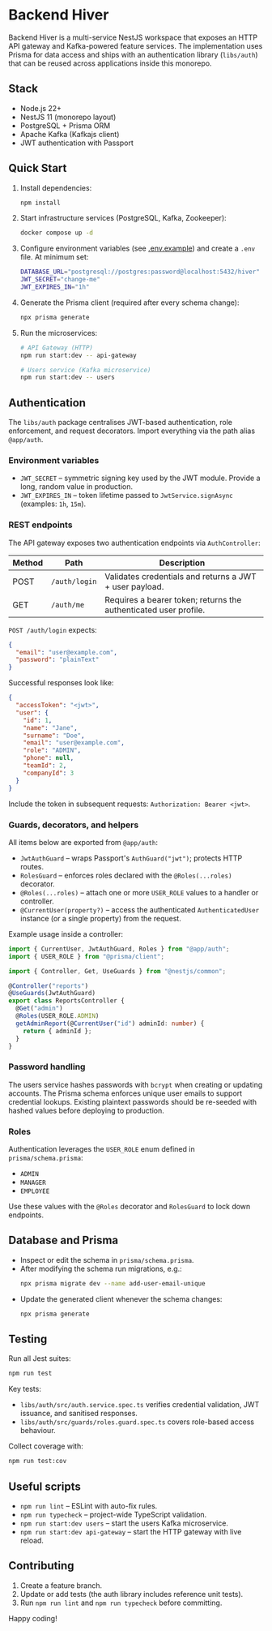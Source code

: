# Backend Hiver

Backend Hiver is a multi-service NestJS workspace that exposes an HTTP API gateway and Kafka-powered feature services. The implementation uses Prisma for data access and ships with an authentication library (`libs/auth`) that can be reused across applications inside this monorepo.

## Stack

- Node.js 22+
- NestJS 11 (monorepo layout)
- PostgreSQL + Prisma ORM
- Apache Kafka (Kafkajs client)
- JWT authentication with Passport

## Quick Start

1. Install dependencies:
   ```bash
   npm install
   ```
2. Start infrastructure services (PostgreSQL, Kafka, Zookeeper):
   ```bash
   docker compose up -d
   ```
3. Configure environment variables (see [.env.example](.env.example)) and create a `.env` file. At minimum set:
   ```bash
   DATABASE_URL="postgresql://postgres:password@localhost:5432/hiver"
   JWT_SECRET="change-me"
   JWT_EXPIRES_IN="1h"
   ```
4. Generate the Prisma client (required after every schema change):
   ```bash
   npx prisma generate
   ```
5. Run the microservices:

   ```bash
   # API Gateway (HTTP)
   npm run start:dev -- api-gateway

   # Users service (Kafka microservice)
   npm run start:dev -- users
   ```

## Authentication

The `libs/auth` package centralises JWT-based authentication, role enforcement, and request decorators. Import everything via the path alias `@app/auth`.

### Environment variables

- `JWT_SECRET` – symmetric signing key used by the JWT module. Provide a long, random value in production.
- `JWT_EXPIRES_IN` – token lifetime passed to `JwtService.signAsync` (examples: `1h`, `15m`).

### REST endpoints

The API gateway exposes two authentication endpoints via `AuthController`:

| Method | Path          | Description                                                      |
| ------ | ------------- | ---------------------------------------------------------------- |
| POST   | `/auth/login` | Validates credentials and returns a JWT + user payload.          |
| GET    | `/auth/me`    | Requires a bearer token; returns the authenticated user profile. |

`POST /auth/login` expects:

```json
{
  "email": "user@example.com",
  "password": "plainText"
}
```

Successful responses look like:

```json
{
  "accessToken": "<jwt>",
  "user": {
    "id": 1,
    "name": "Jane",
    "surname": "Doe",
    "email": "user@example.com",
    "role": "ADMIN",
    "phone": null,
    "teamId": 2,
    "companyId": 3
  }
}
```

Include the token in subsequent requests: `Authorization: Bearer <jwt>`.

### Guards, decorators, and helpers

All items below are exported from `@app/auth`:

- `JwtAuthGuard` – wraps Passport's `AuthGuard("jwt")`; protects HTTP routes.
- `RolesGuard` – enforces roles declared with the `@Roles(...roles)` decorator.
- `@Roles(...roles)` – attach one or more `USER_ROLE` values to a handler or controller.
- `@CurrentUser(property?)` – access the authenticated `AuthenticatedUser` instance (or a single property) from the request.

Example usage inside a controller:

```ts
import { CurrentUser, JwtAuthGuard, Roles } from "@app/auth";
import { USER_ROLE } from "@prisma/client";

import { Controller, Get, UseGuards } from "@nestjs/common";

@Controller("reports")
@UseGuards(JwtAuthGuard)
export class ReportsController {
  @Get("admin")
  @Roles(USER_ROLE.ADMIN)
  getAdminReport(@CurrentUser("id") adminId: number) {
    return { adminId };
  }
}
```

### Password handling

The users service hashes passwords with `bcrypt` when creating or updating accounts. The Prisma schema enforces unique user emails to support credential lookups. Existing plaintext passwords should be re-seeded with hashed values before deploying to production.

### Roles

Authentication leverages the `USER_ROLE` enum defined in `prisma/schema.prisma`:

- `ADMIN`
- `MANAGER`
- `EMPLOYEE`

Use these values with the `@Roles` decorator and `RolesGuard` to lock down endpoints.

## Database and Prisma

- Inspect or edit the schema in `prisma/schema.prisma`.
- After modifying the schema run migrations, e.g.:
  ```bash
  npx prisma migrate dev --name add-user-email-unique
  ```
- Update the generated client whenever the schema changes:
  ```bash
  npx prisma generate
  ```

## Testing

Run all Jest suites:

```bash
npm run test
```

Key tests:

- `libs/auth/src/auth.service.spec.ts` verifies credential validation, JWT issuance, and sanitised responses.
- `libs/auth/src/guards/roles.guard.spec.ts` covers role-based access behaviour.

Collect coverage with:

```bash
npm run test:cov
```

## Useful scripts

- `npm run lint` – ESLint with auto-fix rules.
- `npm run typecheck` – project-wide TypeScript validation.
- `npm run start:dev users` – start the users Kafka microservice.
- `npm run start:dev api-gateway` – start the HTTP gateway with live reload.

## Contributing

1. Create a feature branch.
2. Update or add tests (the auth library includes reference unit tests).
3. Run `npm run lint` and `npm run typecheck` before committing.

Happy coding!
